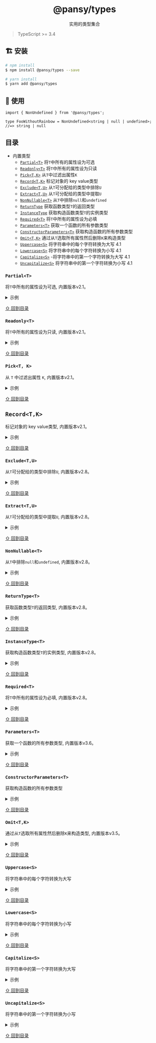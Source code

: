 <h1 align="center">
  @pansy/types
</h1>

<div align="center">
  实用的类型集合
</div>

> TypeScript >= 3.4

## 🏗 安装

```sh
# npm install
$ npm install @pansy/types --save

# yarn install
$ yarn add @pansy/types
```

## 🔨 使用

```
import { NonUndefined } from '@pansy/types';

type FooWithoutRainbow = NonUndefined<string | null | undefined>;
//=> string | null
```

## 目录

- 内置类型 
  - [`Partial<T>`](#partialt) 将`T`中所有的属性设为可选
  - [`Readonly<T>`](#readonlyt) 将`T`中所有的属性设为只读
  - [`Pick<T,K>`](#picktk-1) 从`T`中过滤出属性`K`
  - [`Record<T,K>`](#recordtk-1) 标记对象的 key value类型
  - [`Exclude<T,U>`](#excludetu-1) 从`T`可分配给的类型中排除`U`
  - [`Extract<T,U>`](#extracttu-1) 从`T`可分配给的类型中提取`U`
  - [`NonNullable<T>`](#nonnullablet) 从`T`中排除`null`和`undefined`
  - [`ReturnType`](#returntypet) 获取函数类型`T`的返回类型
  - [`InstanceType`](#instancetypet) 获取构造函数类型`T`的实例类型
  - [`Required<T>`](#requiredt) 将`T`中所有的属性设为必填
  - [`Parameters<T>`](#parameterst) 获取一个函数的所有参数类型
  - [`ConstructorParameters<T>`](#parameterst) 获取构造函数的所有参数类型
  - [`Omit<T,K>`](#omittk-1) 通过从`T`选取所有属性然后删除`K`来构造类型
  - [`Uppercase<S>`](#uppercases) 将字符串中的每个字符转换为大写 4.1
  - [`Lowercase<S>`](#lowercases) 将字符串中的每个字符转换为小写 4.1
  - [`Capitalize<S>`](#capitalizes) -将字符串中的第一个字符转换为大写 4.1
  - [`Uncapitalize<S>`](#uncapitalizes) 将字符串中的第一个字符转换为小写 4.1

### `Partial<T>`

将`T`中所有的属性设为可选, 内置版本v2.1。

<details>
  <summary>
    示例
  </summary>

  ```ts
  interface NodeConfig {
    appName: string;
    port: number;
  }
  // Expect: { appName?: string; port?: number; }
  Partial<NodeConfig>;
  ```
</details>

[⇧ 回到目录](#目录)

### `Readonly<T>`

将`T`中所有的属性设为只读, 内置版本v2.1。

<details>
  <summary>
    示例
  </summary>

  ```ts
  interface NodeConfig {
    appName: string;
    port?: number;
  }
  // Expect: { readonly appName: string; readonly port?: number; }
  Readonly<NodeConfig>;
  ```
</details>

[⇧ 回到目录](#目录)
### `Pick<T, K>`

从 `T` 中过滤出属性 `K`, 内置版本v2.1。

<details>
  <summary>
    示例
  </summary>

  ```ts
  interface NodeConfig {
    name: string;
    appName: string;
    port?: number;
  }
  // Expect: { name: string; }
  Pick<NodeConfig, 'name'>;
  ```
</details>

[⇧ 回到目录](#目录)
## `Record<T,K>`

标记对象的 key value类型, 内置版本v2.1。

<details>
  <summary>
    示例
  </summary>

  ```ts
  // Expect: { [key: string]: number; }
  Record<string, number>;
  ```
</details>

[⇧ 回到目录](#目录)
### `Exclude<T,U>`

从`T`可分配给的类型中排除`U`, 内置版本v2.8。

<details>
  <summary>
    示例
  </summary>

  ```ts
  // Expect: 'b' | 'd'
  Exclude<"a" | "b" | "c" | "d", "a" | "c" | "f">;
  ```
</details>

[⇧ 回到目录](#目录)

### `Extract<T,U>`

从`T`可分配给的类型中提取`U`, 内置版本v2.8。

<details>
  <summary>
    示例
  </summary>

  ```ts
  // Expect: 'a' | 'c'
  Extract<"a" | "b" | "c" | "d", "a" | "c" | "f">;
  ```
</details>

[⇧ 回到目录](#目录)
### `NonNullable<T>`

从`T`中排除`null`和`undefined`, 内置版本v2.8。

<details>
  <summary>
    示例
  </summary>

  ```ts
  // Expect: string
  NonNullable<string | null | undefined>;
  ```
</details>

[⇧ 回到目录](#目录)

### `ReturnType<T>`

获取函数类型`T`的返回类型, 内置版本v2.8。

<details>
  <summary>
    示例
  </summary>

  ```ts
  // Expect: string
  ReturnType<() => string>;
  ```
</details>

[⇧ 回到目录](#目录)

### `InstanceType<T>`

获取构造函数类型`T`的实例类型, 内置版本v2.8。

<details>
  <summary>
    示例
  </summary>

  ```ts
  class C {
    x = 0;
    y = 0;
  }

  // Expect: C
  InstanceType<typeof C>;
  ```
</details>

[⇧ 回到目录](#目录)

### `Required<T>` 

将`T`中所有的属性设为必填, 内置版本v2.8。

<details>
  <summary>
    示例
  </summary>

  ```ts
  interface NodeConfig {
    appName?: string;
    port?: number;
  }
  // Expect: { appName: string; port: number; }
  Required<NodeConfig>;
  ```
</details>

[⇧ 回到目录](#目录)

### `Parameters<T>`

获取一个函数的所有参数类型, 内置版本v3.6。

<details>
  <summary>
    示例
  </summary>

  ```ts
  function shuffle(input: string, input1: number): void {}

  // Expect: { input: string; input1: number; }
  Parameters<typeof shuffle>;
  ```
</details>

[⇧ 回到目录](#目录)

### `ConstructorParameters<T>`

获取构造函数的所有参数类型

<details>
  <summary>
    示例
  </summary>

  ```ts  
  class A {
    constructor(input: string, input1: number) {}
  }

  // Expect: { input: string; input1: number; }
  ConstructorParameters<typeof A>;
  ```
</details>

[⇧ 回到目录](#目录)

### `Omit<T,K>`

通过从`T`选取所有属性然后删除`K`来构造类型, 内置版本v3.5。

<details>
  <summary>
    示例
  </summary>

  ```ts  
  interface Animal {
 		imageUrl: string;
 		species: string;
 		images: string[];
 		paragraphs: string[];
  }

  // Expect: { images: string[]; paragraphs: string[]; }
  Omit<Animal, 'imageUrl' | 'species'>;
  ```
</details>

[⇧ 回到目录](#目录)

### `Uppercase<S>`

将字符串中的每个字符转换为大写

<details>
  <summary>
    示例
  </summary>

  ```ts  
  // Expect: 'HELLO'
  Uppercase<'hello'>;
  ```
</details>

[⇧ 回到目录](#目录)

### `Lowercase<S>`

将字符串中的每个字符转换为小写

<details>
  <summary>
    示例
  </summary>

  ```ts  
  // Expect: 'hello'
  Uppercase<'HELLO'>;
  ```
</details>

[⇧ 回到目录](#目录)

### `Capitalize<S>`

将字符串中的第一个字符转换为大写

<details>
  <summary>
    示例
  </summary>

  ```ts  
  // Expect: 'Hello'
  Capitalize<'hello'>;
  ```
</details>

[⇧ 回到目录](#目录)

### `Uncapitalize<S>`

将字符串中的第一个字符转换为小写

<details>
  <summary>
    示例
  </summary>

  ```ts  
  // Expect: 'hello'
  Uncapitalize<'Hello'>;
  ```
</details>

[⇧ 回到目录](#目录)